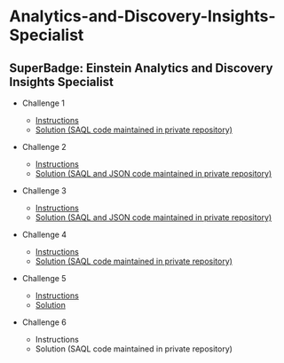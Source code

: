 # Analytics-and-Discovery-Insights-Specialist
## SuperBadge: Einstein Analytics and Discovery Insights Specialist

* Challenge 1
  *   [Instructions](https://github.com/bsharphd/Analytics_and_Discovery_Insights_Specialist/wiki/4.-Requirements-Detail-Part-1)
  *   [Solution (SAQL code maintained in private repository)](https://github.com/bsharphd/Analytics_and_Discovery_Insights_Specialist/wiki/4.1-Solution-1)
* Challenge 2
  *   [Instructions](https://github.com/bsharphd/Analytics_and_Discovery_Insights_Specialist/wiki/5.-Requirements-Detail-Part-2)
  *   [Solution (SAQL and JSON code maintained in private repository)](https://github.com/bsharphd/Analytics_and_Discovery_Insights_Specialist/wiki/5.1-Solution-2)
* Challenge 3
  *   [Instructions](https://github.com/bsharphd/Analytics_and_Discovery_Insights_Specialist/wiki/6.-Requirements-Detail-Part-3)
  *   [Solution (SAQL and JSON code maintained in private repository)](https://github.com/bsharphd/Analytics_and_Discovery_Insights_Specialist/wiki/6.1-Solution-3)
* Challenge 4
  *   [Instructions](https://github.com/bsharphd/Analytics_and_Discovery_Insights_Specialist/wiki/7.-Requirement-Detail-Part-4)
  *   [Solution (SAQL code maintained in private repository)](https://github.com/bsharphd/Analytics_and_Discovery_Insights_Specialist/wiki/7.1-Solution-4)
* Challenge 5
  *   [Instructions](https://github.com/bsharphd/Analytics_and_Discovery_Insights_Specialist/wiki/8.-Requirement-Detail-Part-5)
  *   [Solution](https://github.com/bsharphd/Analytics_and_Discovery_Insights_Specialist/wiki/8.1-Solution-5)


* Challenge 6
  *   Instructions
  *   Solution (SAQL code maintained in private repository)
